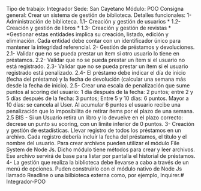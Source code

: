 Tipo de trabajo: Integrador
Sede: San Cayetano
Módulo: POO
Consigna general: Crear un sistema de gestión de biblioteca.
Detalles funcionales:
1- Administración de biblioteca.
1.1- Creación y gestión de usuarios *
1.2- Creación y gestión de libros *
1.3- Creación y gestión de revistas *
*Gestionar estas entidades implica su creación, listado, edición y eliminación. Cada entidad debe contar con un identificador único para mantener la integridad referencial.
2- Gestión de préstamos y devoluciones.
2.1- Validar que no se pueda prestar un ítem si otro usuario lo tiene en préstamos.
2.2- Validar que no se pueda prestar un ítem si el usuario no está registrado.
2.3- Validar que no se pueda prestar un ítem si el usuario registrado está penalizado.
2.4- El préstamo debe indicar el día de inicio (fecha del préstamo) y la fecha de devolución (calcular una semana más desde la fecha de inicio).
2.5- Crear una escala de penalización que sume puntos al scoring del usuario:
	1 día después de la fecha: 2 puntos;
	entre 2 y 5 días después de la fecha: 3 puntos;
	Entre 5 y 10 días: 6 puntos.
	Mayor a 10 días: se cancela al User.
	Al acumular 6 puntos el usuario recibe una penalización que lo imposibilita de retirar ítems por el plazo de una semana.
	2.5 BIS - Si un Usuario retira un libro y lo devuelve en el plazo correcto: decrese un punto su scoring, con un límite inferior de 0 puntos.
3- Creación y gestión de estadísticas. Llevar registro de todos los préstamos en un archivo. Cada registro debería incluír la fecha del préstamos, el título y el nombre del usuario. Para crear archivos pueden utilizar el módulo File System de Node Js. Dicho módulo tiene métodos para crear y leer archivos. Ese archivo servirá de base para listar por pantalla el historial de préstamos.
4- La gestión que realiza la biblioteca debe llevarse a cabo a través de un menú de opciones. Puden construirlo con el módulo nativo de Node Js llamado Readline o una bilbioteca externa como, por ejemplo, Inquirer.# Integrador-POO
